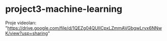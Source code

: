 # project3-machine-learning

Proje videoları: "https://drive.google.com/file/d/1QEZg04QUIICpxLZmmAVGbgwLryx6NNwK/view?usp=sharing"

